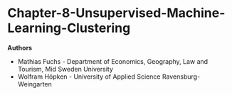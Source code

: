 # Chapter-8-Unsupervised-Machine-Learning-Clustering
**Authors**
* Mathias Fuchs - Department of Economics, Geography, Law and Tourism, Mid Sweden University
* Wolfram Höpken - University of Applied Science Ravensburg-Weingarten


